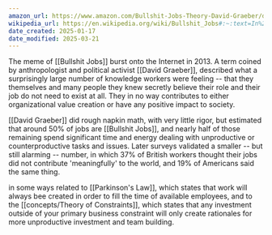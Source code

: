 ```yaml
---
amazon_url: https://www.amazon.com/Bullshit-Jobs-Theory-David-Graeber/dp/1501143336?_encoding=UTF8&qid=&sr=
wikipedia_url: https://en.wikipedia.org/wiki/Bullshit_Jobs#:~:text=In%20addition%2C%20the%20survey%20shows,of%20all%20jobs%20are%20useless.
date_created: 2025-01-17
date_modified: 2025-03-21
---
```

The meme of [[Bullshit Jobs]] burst onto the Internet in 2013.  A term coined by anthropologist and political activist [[David Graeber]], described what a surprisingly large number of knowledge workers were feeling -- that they themselves and many people they knew secretly believe their role and their job do not need to exist at all. They in no way contributes to either organizational value creation or have any positive impact to society.

[[David Graeber]] did rough napkin math, with very little rigor, but estimated that around 50% of jobs are [[Bullshit Jobs]], and nearly half of those remaining spend significant time and energy dealing with unproductive or counterproductive tasks and issues. Later surveys validated a smaller -- but still alarming -- number, in which 37% of British workers thought their jobs did not contribute 'meaningfully' to the world, and 19% of Americans said the same thing.  

in some ways related to [[Parkinson's Law]], which states that work will always bee created in order to fill the time of available employees, and to the [[concepts/Theory of Constraints]], which states that any investment outside of your primary business constraint will only create rationales for more unproductive investment and team building. 


